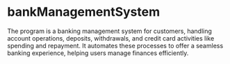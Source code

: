 # bankManagementSystem
The program is a banking management system for customers, handling account operations, deposits, withdrawals, and credit card activities like spending and repayment. It automates these processes to offer a seamless banking experience, helping users manage finances efficiently.
